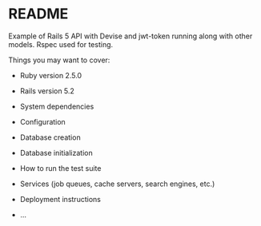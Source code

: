 # README

Example of Rails 5 API with Devise and jwt-token running along with other models.
Rspec used for testing.

Things you may want to cover:

* Ruby version
  2.5.0
* Rails version
  5.2

* System dependencies

* Configuration

* Database creation

* Database initialization

* How to run the test suite

* Services (job queues, cache servers, search engines, etc.)

* Deployment instructions

* ...
